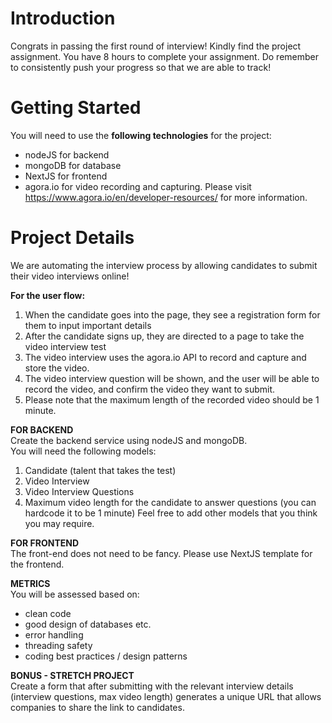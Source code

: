 # Introduction
Congrats in passing the first round of interview! 
Kindly find the project assignment. 
You have 8 hours to complete your assignment. 
Do remember to consistently push your progress so that we are able to track! 

# Getting Started
You will need to use the **following technologies** for the project: 
- nodeJS for backend 
- mongoDB for database 
- NextJS for frontend
- agora.io for video recording and capturing. Please visit https://www.agora.io/en/developer-resources/ for more information.

# Project Details <br />
We are automating the interview process by allowing candidates to submit their video interviews online! 

**For the user flow:** <br />
1. When the candidate goes into the page, they see a registration form for them to input important details 
2. After the candidate signs up, they are directed to a page to take the video interview test
3. The video interview uses the agora.io API to record and capture and store the video. 
4. The video interview question will be shown, and the user will be able to record the video, and confirm the video they want to submit. 
5. Please note that the maximum length of the recorded video should be 1 minute. 

**FOR BACKEND** <br />
Create the backend service using nodeJS and mongoDB.<br />
You will need the following models: 
1. Candidate (talent that takes the test)
2. Video Interview
3. Video Interview Questions
4. Maximum video length for the candidate to answer questions (you can hardcode it to be 1 minute)
Feel free to add other models that you think you may require. 

**FOR FRONTEND**<br />
The front-end does not need to be fancy. 
Please use NextJS template for the frontend. 

**METRICS**<br />
You will be assessed based on:
- clean code
- good design of databases etc. 
- error handling 
- threading safety
- coding best practices / design patterns

**BONUS - STRETCH PROJECT**<br />
Create a form that after submitting with the relevant interview details (interview questions, max video length) generates a unique URL that allows companies to share the link to candidates. 
